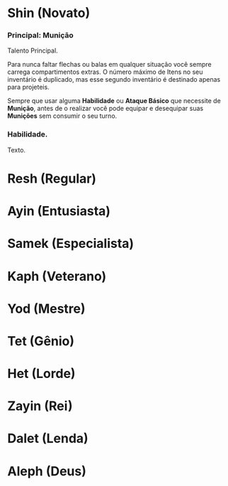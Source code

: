 # Shin (Novato)

### Principal: Munição

Talento Principal.

Para nunca faltar flechas ou balas em qualquer situação você sempre carrega compartimentos extras. O número máximo de Itens no seu inventário é duplicado, mas esse segundo inventário é destinado apenas para projeteis.

Sempre que usar alguma **Habilidade** ou **Ataque Básico** que necessite de **Munição**, antes de o realizar você pode equipar e desequipar suas **Munições** sem consumir o seu turno.

### Habilidade.

Texto.

# Resh (Regular)

# Ayin (Entusiasta)

# Samek (Especialista)

# Kaph (Veterano)

# Yod (Mestre)

# Tet (Gênio)

# Het (Lorde)

# Zayin (Rei)

# Dalet (Lenda)

# Aleph (Deus)
